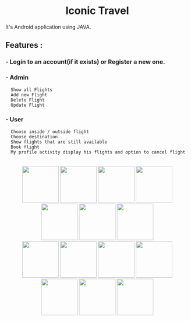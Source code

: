 <h1 align="center" > Iconic Travel  </h1>

It's Android application using JAVA.

## Features :
  ### - Login to an account(if it exists) or Register a new one.
  ### - Admin
      Show all Flights
      Add new Flight
      Delete Flight
      Update Flight
  ### - User
      Choose inside / outside flight
      Choose destination
      Show flights that are still available 
      Book flight
      My profile activity display his flights and option to cancel flight 
<br>
<div align="center"><img src="https://user-images.githubusercontent.com/92337927/189501452-631b35c8-969b-4e15-81c2-d3561831080e.jpg" width="100px" >     <img src="https://user-images.githubusercontent.com/92337927/189501457-6ed400b6-6164-44a5-9d7f-e382015f6d2f.jpg" width="100px" >     
<img src="https://user-images.githubusercontent.com/92337927/189501465-bbbb8f6b-c9ac-4f79-81a3-168dd74480c4.jpg" width="100px" >     
<img src="https://user-images.githubusercontent.com/92337927/189501467-0e2add76-758f-495a-914d-1136f7c7d28d.jpg" width="100px">     
<img src="https://user-images.githubusercontent.com/92337927/189501477-49080349-6a3e-4f14-a39c-09b8309c3c27.jpg" width="100px" >     
<img src="https://user-images.githubusercontent.com/92337927/189501481-d70988be-b2a1-4cee-bb36-9e341a4b5f9f.jpg" width="100px" >     
<img src="https://user-images.githubusercontent.com/92337927/189501486-5ddcab56-b165-45eb-b7b9-a1181cb0c2c5.jpg" width="100px" >  
<br>
<div align="center">
<img src="https://user-images.githubusercontent.com/92337927/189501490-ceeb8e78-46f3-40c2-9d23-375a5fae4b7b.jpg" width="100px" >     
<img src="https://user-images.githubusercontent.com/92337927/189501496-8a8ce372-dbca-4d44-8ac6-1173ed499b8d.jpg" width="100px" >     
<img src="https://user-images.githubusercontent.com/92337927/189501500-9def17e4-959a-47df-8a83-cbf954ee554f.jpg" width="100px" >     
<img src="https://user-images.githubusercontent.com/92337927/189501554-f90ead4c-1caa-4b3f-ba66-e892f4d3c30f.jpg" width="100px" >      
<img src="https://user-images.githubusercontent.com/92337927/189501560-3bce4f69-da6a-4a44-8782-9f6320d614ca.jpg" width="100px" >     
<img src="https://user-images.githubusercontent.com/92337927/189501508-9cb2cac6-63ca-4f13-b25e-1b46021c729f.jpg" width="100px" >     
<img src="https://user-images.githubusercontent.com/92337927/189501563-a23bf0c1-cff9-4c87-aa9a-557e7577d90c.jpg" width="100px" ></div>
<br>
